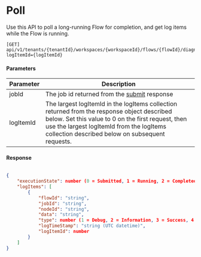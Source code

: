 # Poll

Use this API to poll a long-running Flow for completion, and get log items while the Flow is running.  

```http
[GET] api/v1/tenants/{tenantId}/workspaces/{workspaceId}/flows/{flowId}/diagnostics/executions/{jobId}/poll?logItemId={logItemId}
```

#### Parameters

| Parameter   |  Description         |
|-------------|----------------------|
| jobId       | The job id returned from the [submit](submit-long-running.md) response |
| logItemId   | The largest logItemId in the logItems collection returned from the response object described below. Set this value to 0 on the first request, then use the largest logItemId from the logItems collection described below on subsequent requests.  |


#### Response
```json

{
    "executionState": number (0 = Submitted, 1 = Running, 2 = Completed ok, 3 = Completed with warning, 4 = Failed),
    "logItems": [
        {
            "flowId": "string",
            "jobId": "string",
            "nodeId": "string",
            "data": "string",
            "type": number (1 = Debug, 2 = Information, 3 = Success, 4 = Warning, 5 = Error),
            "logTimeStamp": "string (UTC datetime)",
            "logItemId": number
        }
    ]
}

```
